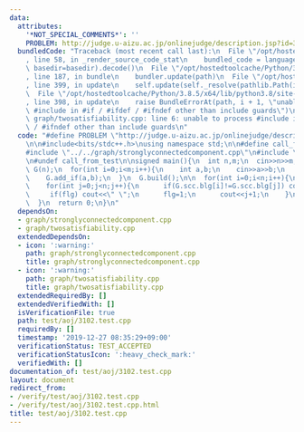 ```yaml
---
data:
  attributes:
    '*NOT_SPECIAL_COMMENTS*': ''
    PROBLEM: http://judge.u-aizu.ac.jp/onlinejudge/description.jsp?id=3102
  bundledCode: "Traceback (most recent call last):\n  File \"/opt/hostedtoolcache/Python/3.8.5/x64/lib/python3.8/site-packages/onlinejudge_verify/documentation/build.py\"\
    , line 58, in _render_source_code_stat\n    bundled_code = language.bundle(stat.path,\
    \ basedir=basedir).decode()\n  File \"/opt/hostedtoolcache/Python/3.8.5/x64/lib/python3.8/site-packages/onlinejudge_verify/languages/cplusplus.py\"\
    , line 187, in bundle\n    bundler.update(path)\n  File \"/opt/hostedtoolcache/Python/3.8.5/x64/lib/python3.8/site-packages/onlinejudge_verify/languages/cplusplus_bundle.py\"\
    , line 399, in update\n    self.update(self._resolve(pathlib.Path(included), included_from=path))\n\
    \  File \"/opt/hostedtoolcache/Python/3.8.5/x64/lib/python3.8/site-packages/onlinejudge_verify/languages/cplusplus_bundle.py\"\
    , line 398, in update\n    raise BundleErrorAt(path, i + 1, \"unable to process\
    \ #include in #if / #ifdef / #ifndef other than include guards\")\nonlinejudge_verify.languages.cplusplus_bundle.BundleErrorAt:\
    \ graph/twosatisfiability.cpp: line 6: unable to process #include in #if / #ifdef\
    \ / #ifndef other than include guards\n"
  code: "#define PROBLEM \"http://judge.u-aizu.ac.jp/onlinejudge/description.jsp?id=3102\"\
    \n\n#include<bits/stdc++.h>\nusing namespace std;\n\n#define call_from_test\n\
    #include \"../../graph/stronglyconnectedcomponent.cpp\"\n#include \"../../graph/twosatisfiability.cpp\"\
    \n#undef call_from_test\n\nsigned main(){\n  int n,m;\n  cin>>n>>m;\n\n  TwoSat\
    \ G(n);\n  for(int i=0;i<m;i++){\n    int a,b;\n    cin>>a>>b;\n    a--;b--;\n\
    \    G.add_if(a,b);\n  }\n  G.build();\n\n  for(int i=0;i<n;i++){\n    int flg=0;\n\
    \    for(int j=0;j<n;j++){\n      if(G.scc.blg[i]!=G.scc.blg[j]) continue;\n \
    \     if(flg) cout<<\" \";\n      flg=1;\n      cout<<j+1;\n    }\n    cout<<endl;\n\
    \  }\n  return 0;\n}\n"
  dependsOn:
  - graph/stronglyconnectedcomponent.cpp
  - graph/twosatisfiability.cpp
  extendedDependsOn:
  - icon: ':warning:'
    path: graph/stronglyconnectedcomponent.cpp
    title: graph/stronglyconnectedcomponent.cpp
  - icon: ':warning:'
    path: graph/twosatisfiability.cpp
    title: graph/twosatisfiability.cpp
  extendedRequiredBy: []
  extendedVerifiedWith: []
  isVerificationFile: true
  path: test/aoj/3102.test.cpp
  requiredBy: []
  timestamp: '2019-12-27 08:35:29+09:00'
  verificationStatus: TEST_ACCEPTED
  verificationStatusIcon: ':heavy_check_mark:'
  verifiedWith: []
documentation_of: test/aoj/3102.test.cpp
layout: document
redirect_from:
- /verify/test/aoj/3102.test.cpp
- /verify/test/aoj/3102.test.cpp.html
title: test/aoj/3102.test.cpp
---
```

